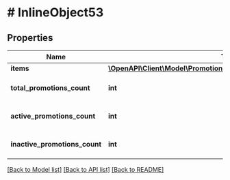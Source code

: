 # # InlineObject53

## Properties

Name | Type | Description | Notes
------------ | ------------- | ------------- | -------------
**items** | [**\OpenAPI\Client\Model\Promotions200GetPromocodePromotionModel[]**](Promotions200GetPromocodePromotionModel.md) |  | [optional]
**total_promotions_count** | **int** | Total number of promotions. | [optional]
**active_promotions_count** | **int** | Number of active promotions. | [optional]
**inactive_promotions_count** | **int** | Number of deactivated promotions. | [optional]

[[Back to Model list]](../../README.md#models) [[Back to API list]](../../README.md#endpoints) [[Back to README]](../../README.md)
